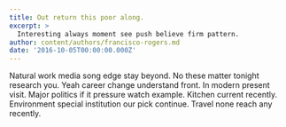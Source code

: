 ```yaml
---
title: Out return this poor along.
excerpt: >
  Interesting always moment see push believe firm pattern.
author: content/authors/francisco-rogers.md
date: '2016-10-05T00:00:00.000Z'
---
```

Natural work media song edge stay beyond. No these matter tonight research you. Yeah career change understand front. In modern present visit. Major politics if it pressure watch example. Kitchen current recently. Environment special institution our pick continue. Travel none reach any recently.